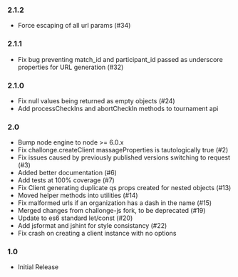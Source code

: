 ### 2.1.2
- Force escaping of all url params (#34)

### 2.1.1
- Fix bug preventing match_id and participant_id passed as underscore properties for URL generation (#32)

### 2.1.0
- Fix null values being returned as empty objects (#24)
- Add processCheckIns and abortCheckIn methods to tournament api

### 2.0
- Bump node engine to node >= 6.0.x
- Fix challonge.createClient massageProperties is tautologically true (#2)
- Fix issues caused by previously published versions switching to request (#3)
- Added better documentation (#6)
- Add tests at 100% coverage (#7)
- Fix Client generating duplicate qs props created for nested objects (#13)
- Moved helper methods into utilities (#14)
- Fix malformed urls if an organization has a dash in the name (#15)
- Merged changes from challonge-js fork, to be deprecated (#19)
- Update to es6 standard let/const (#20)
- Add jsformat and jshint for style consistancy (#22)
- Fix crash on creating a client instance with no options

### 1.0
- Initial Release
